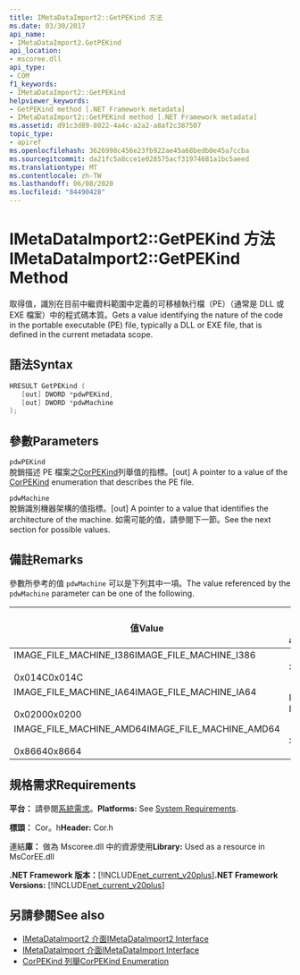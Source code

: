 ```yaml
---
title: IMetaDataImport2::GetPEKind 方法
ms.date: 03/30/2017
api_name:
- IMetaDataImport2.GetPEKind
api_location:
- mscoree.dll
api_type:
- COM
f1_keywords:
- IMetaDataImport2::GetPEKind
helpviewer_keywords:
- GetPEKind method [.NET Framework metadata]
- IMetaDataImport2::GetPEKind method [.NET Framework metadata]
ms.assetid: d91c3d89-8022-4a4c-a2a2-a8af2c387507
topic_type:
- apiref
ms.openlocfilehash: 3626998c456e23fb922ae45a68bedb0e45a7ccba
ms.sourcegitcommit: da21fc5a8cce1e028575acf31974681a1bc5aeed
ms.translationtype: MT
ms.contentlocale: zh-TW
ms.lasthandoff: 06/08/2020
ms.locfileid: "84490428"
---
```

# <a name="imetadataimport2getpekind-method"></a><span data-ttu-id="c1891-102">IMetaDataImport2::GetPEKind 方法</span><span class="sxs-lookup"><span data-stu-id="c1891-102">IMetaDataImport2::GetPEKind Method</span></span>
<span data-ttu-id="c1891-103">取得值，識別在目前中繼資料範圍中定義的可移植執行檔（PE）（通常是 DLL 或 EXE 檔案）中的程式碼本質。</span><span class="sxs-lookup"><span data-stu-id="c1891-103">Gets a value identifying the nature of the code in the portable executable (PE) file, typically a DLL or EXE file, that is defined in the current metadata scope.</span></span>  
  
## <a name="syntax"></a><span data-ttu-id="c1891-104">語法</span><span class="sxs-lookup"><span data-stu-id="c1891-104">Syntax</span></span>  
  
```cpp  
HRESULT GetPEKind (  
   [out] DWORD *pdwPEKind,  
   [out] DWORD *pdwMachine  
);  
```  
  
## <a name="parameters"></a><span data-ttu-id="c1891-105">參數</span><span class="sxs-lookup"><span data-stu-id="c1891-105">Parameters</span></span>  
 `pdwPEKind`  
 <span data-ttu-id="c1891-106">脫銷描述 PE 檔案之[CorPEKind](corpekind-enumeration.md)列舉值的指標。</span><span class="sxs-lookup"><span data-stu-id="c1891-106">[out] A pointer to a value of the [CorPEKind](corpekind-enumeration.md) enumeration that describes the PE file.</span></span>  
  
 `pdwMachine`  
 <span data-ttu-id="c1891-107">脫銷識別機器架構的值指標。</span><span class="sxs-lookup"><span data-stu-id="c1891-107">[out] A pointer to a value that identifies the architecture of the machine.</span></span> <span data-ttu-id="c1891-108">如需可能的值，請參閱下一節。</span><span class="sxs-lookup"><span data-stu-id="c1891-108">See the next section for possible values.</span></span>  
  
## <a name="remarks"></a><span data-ttu-id="c1891-109">備註</span><span class="sxs-lookup"><span data-stu-id="c1891-109">Remarks</span></span>  
 <span data-ttu-id="c1891-110">參數所參考的值 `pdwMachine` 可以是下列其中一項。</span><span class="sxs-lookup"><span data-stu-id="c1891-110">The value referenced by the `pdwMachine` parameter can be one of the following.</span></span>  
  
|<span data-ttu-id="c1891-111">值</span><span class="sxs-lookup"><span data-stu-id="c1891-111">Value</span></span>|<span data-ttu-id="c1891-112">電腦架構</span><span class="sxs-lookup"><span data-stu-id="c1891-112">Machine architecture</span></span>|  
|-----------|--------------------------|  
|<span data-ttu-id="c1891-113">IMAGE_FILE_MACHINE_I386</span><span class="sxs-lookup"><span data-stu-id="c1891-113">IMAGE_FILE_MACHINE_I386</span></span><br /><br /> <span data-ttu-id="c1891-114">0x014C</span><span class="sxs-lookup"><span data-stu-id="c1891-114">0x014C</span></span>|<span data-ttu-id="c1891-115">x86</span><span class="sxs-lookup"><span data-stu-id="c1891-115">x86</span></span>|  
|<span data-ttu-id="c1891-116">IMAGE_FILE_MACHINE_IA64</span><span class="sxs-lookup"><span data-stu-id="c1891-116">IMAGE_FILE_MACHINE_IA64</span></span><br /><br /> <span data-ttu-id="c1891-117">0x0200</span><span class="sxs-lookup"><span data-stu-id="c1891-117">0x0200</span></span>|<span data-ttu-id="c1891-118">Intel IPF</span><span class="sxs-lookup"><span data-stu-id="c1891-118">Intel IPF</span></span>|  
|<span data-ttu-id="c1891-119">IMAGE_FILE_MACHINE_AMD64</span><span class="sxs-lookup"><span data-stu-id="c1891-119">IMAGE_FILE_MACHINE_AMD64</span></span><br /><br /> <span data-ttu-id="c1891-120">0x8664</span><span class="sxs-lookup"><span data-stu-id="c1891-120">0x8664</span></span>|<span data-ttu-id="c1891-121">x64</span><span class="sxs-lookup"><span data-stu-id="c1891-121">x64</span></span>|  
  
## <a name="requirements"></a><span data-ttu-id="c1891-122">規格需求</span><span class="sxs-lookup"><span data-stu-id="c1891-122">Requirements</span></span>  
 <span data-ttu-id="c1891-123">**平台：** 請參閱[系統需求](../../get-started/system-requirements.md)。</span><span class="sxs-lookup"><span data-stu-id="c1891-123">**Platforms:** See [System Requirements](../../get-started/system-requirements.md).</span></span>  
  
 <span data-ttu-id="c1891-124">**標頭：** Cor。h</span><span class="sxs-lookup"><span data-stu-id="c1891-124">**Header:** Cor.h</span></span>  
  
 <span data-ttu-id="c1891-125">連結**庫：** 做為 Mscoree.dll 中的資源使用</span><span class="sxs-lookup"><span data-stu-id="c1891-125">**Library:** Used as a resource in MsCorEE.dll</span></span>  
  
 <span data-ttu-id="c1891-126">**.NET Framework 版本：**[!INCLUDE[net_current_v20plus](../../../../includes/net-current-v20plus-md.md)]</span><span class="sxs-lookup"><span data-stu-id="c1891-126">**.NET Framework Versions:** [!INCLUDE[net_current_v20plus](../../../../includes/net-current-v20plus-md.md)]</span></span>  
  
## <a name="see-also"></a><span data-ttu-id="c1891-127">另請參閱</span><span class="sxs-lookup"><span data-stu-id="c1891-127">See also</span></span>

- [<span data-ttu-id="c1891-128">IMetaDataImport2 介面</span><span class="sxs-lookup"><span data-stu-id="c1891-128">IMetaDataImport2 Interface</span></span>](imetadataimport2-interface.md)
- [<span data-ttu-id="c1891-129">IMetaDataImport 介面</span><span class="sxs-lookup"><span data-stu-id="c1891-129">IMetaDataImport Interface</span></span>](imetadataimport-interface.md)
- [<span data-ttu-id="c1891-130">CorPEKind 列舉</span><span class="sxs-lookup"><span data-stu-id="c1891-130">CorPEKind Enumeration</span></span>](corpekind-enumeration.md)
